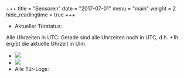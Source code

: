 +++
title = "Sensoren"
date = "2017-07-01"
menu = "main"
weight = 2
hide_readingtime = true
+++
* Aktueller Türstatus:  

Alle Uhrzeiten in UTC: Gerade sind alle Uhrzeiten noch in UTC, d.h. +1h ergibt
die aktuelle Uhrzeit in Ulm.

  * ![](http://frrm.de/sensors/plot_24h.png)
  * ![](http://frrm.de/sensors/plot_all.png)
  * Alle Tür-Logs:  
